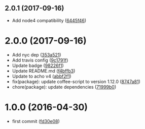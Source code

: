 <a name="2.0.1"></a>
## 2.0.1 (2017-09-16)

* Add node4 compatibility ([6445f46](https://github.com/achohq/acho-skin-cli/commit/6445f46))



<a name="2.0.0"></a>
# 2.0.0 (2017-09-16)

* Add nyc dep ([353a521](https://github.com/achohq/acho-skin-cli/commit/353a521))
* Add travis config ([9c1791f](https://github.com/achohq/acho-skin-cli/commit/9c1791f))
* Update badge ([98226f1](https://github.com/achohq/acho-skin-cli/commit/98226f1))
* Update README.md ([f4bffb3](https://github.com/achohq/acho-skin-cli/commit/f4bffb3))
* Update to acho v4 ([abbf2f1](https://github.com/achohq/acho-skin-cli/commit/abbf2f1))
* fix(package): update coffee-script to version 1.12.0 ([8747a81](https://github.com/achohq/acho-skin-cli/commit/8747a81))
* chore(package): update dependencies ([71999b0](https://github.com/achohq/acho-skin-cli/commit/71999b0))



<a name="1.0.0"></a>
# 1.0.0 (2016-04-30)

* first commit ([fd30e08](https://github.com/achohq/acho-skin-cli/commit/fd30e08))



